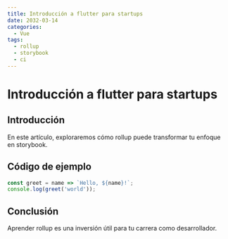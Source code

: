 ```yaml
---
title: Introducción a flutter para startups
date: 2032-03-14
categories:
  - Vue
tags:
  - rollup
  - storybook
  - ci
---
```


# Introducción a flutter para startups

## Introducción

En este artículo, exploraremos cómo rollup puede transformar tu enfoque en storybook.

## Código de ejemplo

```javascript
const greet = name => `Hello, ${name}!`;
console.log(greet('world'));
```

## Conclusión

Aprender rollup es una inversión útil para tu carrera como desarrollador.